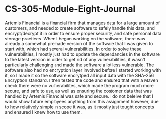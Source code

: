 # CS-305-Module-Eight-Journal

Artemis Financial is a financial firm that manages data for a large amount of customers, and needed to create software to safely handle this data, and encrypt/decrypt it in order to ensure proper security, and safe personal data storage practices. When I began working on the software, there was already a somewhat premade version of the software that I was given to start with, which had several vulnerabilities. In order to solve these vulnerabilities, I mostly just had to update the dependancies in the software to the latest version in order to get rid of any vulnerabilities, it wasn't particularly challenging and made the software a lot less vulnerable. The software also had no encryption layer involved before I started working with it, so I made it so the software encrytped all input data with the SHA-256 Encryption standard. I then tested the code and ensured that with a Maven check there were no vulnerabilites, which made the program much more secure, and safe to use, as well as ensuring the costomer data that was handled by Artemis Financial was safe and secure. I do not beleive that I would show future employees anything from this assignment however, due to how relatively simple in scope it was, as it mostly just tought concepts and ensured I knew how to use them.
